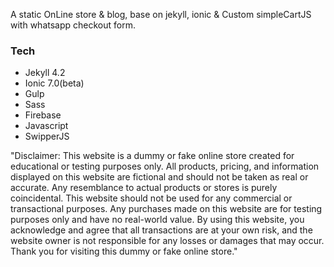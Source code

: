 A static OnLine store & blog, base on jekyll, ionic & Custom simpleCartJS with whatsapp checkout form.

### Tech

 - Jekyll 4.2
 - Ionic 7.0(beta)
 - Gulp
 - Sass
 - Firebase
 - Javascript
 - SwipperJS



"Disclaimer: This website is a dummy or fake online store created for educational or testing purposes only. All products, pricing, and information displayed on this website are fictional and should not be taken as real or accurate. Any resemblance to actual products or stores is purely coincidental. This website should not be used for any commercial or transactional purposes. Any purchases made on this website are for testing purposes only and have no real-world value. By using this website, you acknowledge and agree that all transactions are at your own risk, and the website owner is not responsible for any losses or damages that may occur. Thank you for visiting this dummy or fake online store."
